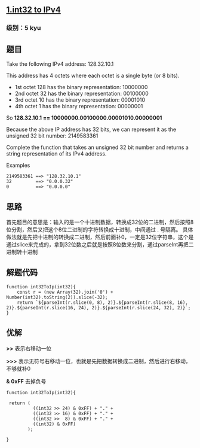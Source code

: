 ## [1.int32 to IPv4](https://www.codewars.com/kata/52e88b39ffb6ac53a400022e/train/javascript)
### 级别：5 kyu

## 题目
Take the following IPv4 address: 128.32.10.1

This address has 4 octets where each octet is a single byte (or 8 bits).

* 1st octet 128 has the binary representation: 10000000
* 2nd octet 32 has the binary representation: 00100000
* 3rd octet 10 has the binary representation: 00001010
* 4th octet 1 has the binary representation: 00000001

So **128.32.10.1 == 10000000.00100000.00001010.00000001**

Because the above IP address has 32 bits, we can represent it as the unsigned 32 bit number: 2149583361

Complete the function that takes an unsigned 32 bit number and returns a string representation of its IPv4 address.

Examples
```
2149583361 ==> "128.32.10.1"
32         ==> "0.0.0.32"
0          ==> "0.0.0.0"
```
## 思路
首先题目的意思是：输入的是一个十进制数据，转换成32位的二进制，然后按照8位分割，然后又把这个8位二进制的字符转换成十进制，中间通过 . 号隔离。
具体做法就是先把十进制的转换成二进制，然后前面补0，一定是32位字符串，这个是通过slice来完成的，拿到32位数之后就是按照8位数来分割，通过parseInt再把二进制转十进制

## 解题代码
```
function int32ToIp(int32){
    const r = (new Array(32).join('0') + Number(int32).toString(2)).slice(-32);
    return `${parseInt(r.slice(0, 8), 2)}.${parseInt(r.slice(8, 16), 2)}.${parseInt(r.slice(16, 24), 2)}.${parseInt(r.slice(24, 32), 2)}`;
}
```

## 优解
**>>** 表示右移动一位

**>>>** 表示无符号右移动一位，也就是先把数据转换成二进制，然后进行右移动，不够就补0

**& 0xFF** 去掉负号

```
function int32ToIp(int32){

 return (
          ((int32 >> 24) & 0xFF) + "." +
          ((int32 >> 16) & 0xFF) + "." +
          ((int32 >>  8) & 0xFF) + "." +
          ((int32) & 0xFF)
        );
 
}
```
